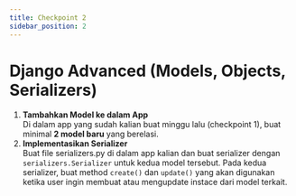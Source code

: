 ```yaml
---
title: Checkpoint 2
sidebar_position: 2
---
```


# Django Advanced (Models, Objects, Serializers)
1. **Tambahkan Model ke dalam App**<br/>
    Di dalam app yang sudah kalian buat minggu lalu (checkpoint 1), buat minimal **2 model baru** yang berelasi.
2. **Implementasikan Serializer**<br/>
    Buat file serializers.py di dalam app kalian dan buat serializer dengan `serializers.Serializer` untuk kedua model tersebut. Pada kedua serializer, buat method `create()` dan `update()` yang akan digunakan ketika user ingin membuat atau mengupdate instace dari model terkait.
